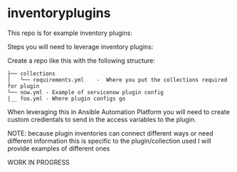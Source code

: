 # inventoryplugins


This repo is for example inventory plugins:

Steps you will need to leverage inventory plugins:

Create a repo like this with the following structure:


<pre class="line-number language-yaml"><code>├── collections
│   └── requirements.yml    -  Where you put the collections required for plugin
└── now.yml - Example of servicenow plugin config
|__ foo.yml - Where plugin configs go
</code></pre>

When leveraging this in Ansible Automation Platform you will need to create custom credientals to send in the access variables to the plugin.

NOTE: because plugin inventories can connect different ways or need different information this is specific to the plugin/collection used I will provide examples of different ones



WORK IN PROGRESS

